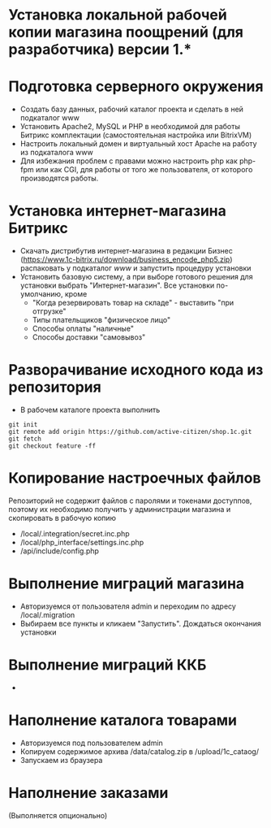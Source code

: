 Установка локальной рабочей копии магазина поощрений (для разработчика) версии
1.*
=====================

# Подготовка серверного окружения

+ Создать базу данных, рабочий каталог проекта и сделать в ней подкаталог www
+ Установить Apache2, MySQL и PHP в необходимой для работы Битрикс комплектации
(самостоятельная настройка или BitrixVM)
+ Настроить локальный домен и виртуальный хост Apache на работу из подкаталога
www
+ Для избежания проблем с правами можно настроить php как php-fpm или как CGI,
для работы от того же пользователя, от которого производятся работы. 

# Установка интернет-магазина Битрикс

+ Скачать дистрибутив интернет-магазина в редакции Бизнес
(https://www.1c-bitrix.ru/download/business_encode_php5.zip) распаковать у
подкаталог *www* и запустить процедуру установки
+ Установить базовую систему, а при выборе готового решения для установки
выбрать "Интернет-магазин". Все установки по-умолчанию, кроме 
    - "Когда резервировать товар на складе" - выставить "при отгрузке"
    - Типы плательщиков "физическое лицо"
    - Способы оплаты "наличные"
    - Способы доставки "самовывоз"

# Разворачивание исходного кода из репозитория

+ В рабочем каталоге проекта выполнить
```
git init
git remote add origin https://github.com/active-citizen/shop.1c.git
git fetch
git checkout feature -ff
```

# Копирование настроечных файлов
Репозиторий не содержит файлов с паролями и токенами доступпов, поэтому их
необходимо получить у администрации магазина и скопировать в рабочую копию
+ /local/.integration/secret.inc.php
+ /local/php_interface/settings.inc.php
+ /api/include/config.php

# Выполнение миграций магазина
+ Авторизуемся от пользователя admin и переходим по адресу /local/.migration
+ Выбираем все пункты и кликаем "Запустить". Дождаться окончания установки

# Выполнение миграций ККБ
+ 

# Наполнение каталога товарами
+ Авторизуемся под пользователем admin
+ Копируем содержимое архива /data/catalog.zip в /upload/1c_cataog/
+ Запускаем из браузера 

# Наполнение заказами
(Выполняется опционально)




